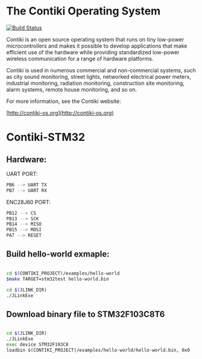 The Contiki Operating System
============================

[![Build Status](https://secure.travis-ci.org/contiki-os/contiki.png)](http://travis-ci.org/contiki-os/contiki)

Contiki is an open source operating system that runs on tiny low-power
microcontrollers and makes it possible to develop applications that
make efficient use of the hardware while providing standardized
low-power wireless communication for a range of hardware platforms.

Contiki is used in numerous commercial and non-commercial systems,
such as city sound monitoring, street lights, networked electrical
power meters, industrial monitoring, radiation monitoring,
construction site monitoring, alarm systems, remote house monitoring,
and so on.

For more information, see the Contiki website:

[http://contiki-os.org](http://contiki-os.org)

Contiki-STM32
========

Hardware:
---

UART PORT:
```sh
PB6 --> UART TX
PB7 --> UART RX
```

ENC28J60 PORT:
```sh
PB12 --> CS
PB13 --> SCK
PB14 --> MISO
PB15 --> MOSI
PA7 --> RESET
```

Build hello-world exmaple:
---
```sh

cd $(CONTIKI_PROJECT)/examples/hello-world
$make TARGET=stm32test hello-world.bin

cd $(JLINK_DIR)
./JLinkExe

```

Download binary file to STM32F103C8T6
---
```sh

cd $(JLINK_DIR)
./JLinkExe
exec device STM32F103C8
loadbin $(CONTIKI_PROJECT)/examples/hello-world/hello-world.bin, 0x0

```
